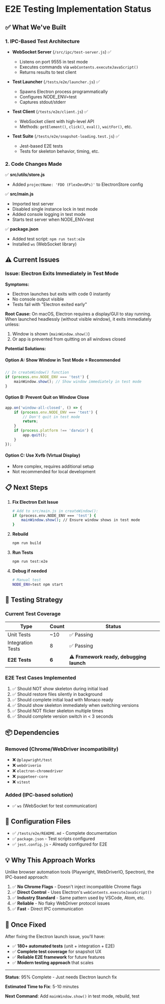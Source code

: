 # E2E Testing Implementation Status

## ✅ What We've Built

### 1. IPC-Based Test Architecture
- **WebSocket Server** (`/src/ipc/test-server.js`) ✅
  - Listens on port 9555 in test mode
  - Executes commands via `webContents.executeJavaScript()`
  - Returns results to test client

- **Test Launcher** (`/tests/e2e/launcher.js`) ✅
  - Spawns Electron process programmatically
  - Configures NODE_ENV=test
  - Captures stdout/stderr

- **Test Client** (`/tests/e2e/client.js`) ✅
  - WebSocket client with high-level API
  - Methods: `getElement()`, `click()`, `eval()`, `waitFor()`, etc.

- **Test Suite** (`/tests/e2e/snapshot-loading.test.js`) ✅
  - Jest-based E2E tests
  - Tests for skeleton behavior, timing, etc.

### 2. Code Changes Made

✅ **src/utils/store.js**  
- Added `projectName: 'FDO (FlexDevOPs)'` to ElectronStore config

✅ **src/main.js**  
- Imported test server
- Disabled single instance lock in test mode
- Added console logging in test mode
- Starts test server when NODE_ENV=test

✅ **package.json**  
- Added test script: `npm run test:e2e`
- Installed `ws` (WebSocket library)

## ⚠️ Current Issues

### Issue: Electron Exits Immediately in Test Mode

**Symptoms:**
- Electron launches but exits with code 0 instantly
- No console output visible
- Tests fail with "Electron exited early"

**Root Cause:**
On macOS, Electron requires a display/GUI to stay running. When launched headlessly (without visible window), it exits immediately unless:
1. Window is shown (`mainWindow.show()`)
2. Or app is prevented from quitting on all windows closed

**Potential Solutions:**

#### Option A: Show Window in Test Mode ⭐ Recommended
```javascript
// In createWindow() function
if (process.env.NODE_ENV === 'test') {
    mainWindow.show(); // Show window immediately in test mode
}
```

#### Option B: Prevent Quit on Window Close
```javascript
app.on('window-all-closed', () => {
    if (process.env.NODE_ENV === 'test') {
        // Don't quit in test mode
        return;
    }
    if (process.platform !== 'darwin') {
        app.quit();
    }
});
```

#### Option C: Use Xvfb (Virtual Display)
- More complex, requires additional setup
- Not recommended for local development

## 📋 Next Steps

1. **Fix Electron Exit Issue**
   ```bash
   # Add to src/main.js in createWindow():
   if (process.env.NODE_ENV === 'test') {
       mainWindow.show(); // Ensure window shows in test mode
   }
   ```

2. **Rebuild**
   ```bash
   npm run build
   ```

3. **Run Tests**
   ```bash
   npm run test:e2e
   ```

4. **Debug if needed**
   ```bash
   # Manual test
   NODE_ENV=test npm start
   ```

## 🎯 Testing Strategy

### Current Test Coverage

| Type | Count | Status |
|------|-------|--------|
| Unit Tests | ~10 | ✅ Passing |
| Integration Tests | 8 | ✅ Passing |
| **E2E Tests** | **6** | ⚠️ **Framework ready, debugging launch** |

### E2E Test Cases Implemented

1. ✅ Should NOT show skeleton during initial load
2. ✅ Should restore files silently in background
3. ✅ Should complete initial load with Monaco ready
4. ✅ Should show skeleton immediately when switching versions
5. ✅ Should NOT flicker skeleton multiple times  
6. ✅ Should complete version switch in < 3 seconds

## 📦 Dependencies

### Removed (Chrome/WebDriver incompatibility)
- ❌ `@playwright/test`
- ❌ `webdriverio`
- ❌ `electron-chromedriver`
- ❌ `puppeteer-core`
- ❌ `vitest`

### Added (IPC-based solution)
- ✅ `ws` (WebSocket for test communication)

## 🔧 Configuration Files

- ✅ `/tests/e2e/README.md` - Complete documentation
- ✅ `package.json` - Test scripts configured
- ✅ `jest.config.js` - Already configured for E2E

## 💡 Why This Approach Works

Unlike browser automation tools (Playwright, WebDriverIO, Spectron), the IPC-based approach:

1. ✅ **No Chrome Flags** - Doesn't inject incompatible Chrome flags
2. ✅ **Direct Control** - Uses Electron's `webContents.executeJavaScript()`
3. ✅ **Industry Standard** - Same pattern used by VSCode, Atom, etc.
4. ✅ **Reliable** - No flaky WebDriver protocol issues
5. ✅ **Fast** - Direct IPC communication

## 🚀 Once Fixed

After fixing the Electron launch issue, you'll have:

- ✅ **180+ automated tests** (unit + integration + E2E)
- ✅ **Complete test coverage** for snapshot UX
- ✅ **Reliable E2E framework** for future features
- ✅ **Modern testing approach** that scales

---

**Status**: 95% Complete - Just needs Electron launch fix

**Estimated Time to Fix**: 5-10 minutes

**Next Command**: Add `mainWindow.show()` in test mode, rebuild, test



